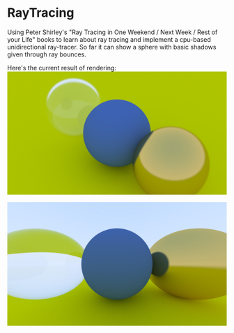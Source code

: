 # RayTracing

Using Peter Shirley's "Ray Tracing in One Weekend / Next Week / Rest of your Life" books 
to learn about ray tracing and implement a cpu-based unidirectional ray-tracer.
So far it can show a sphere with basic shadows given through ray bounces.

Here's the current result of rendering:
![Depth of Field + Global Illumination](https://github.com/EsteBran/RayTracing/blob/master/image_release_dofCameraGlass.jpg)

![Specular, Diffuse, Dielectric](https://github.com/EsteBran/RayTracing/blob/master/image_release_glass.jpg)
